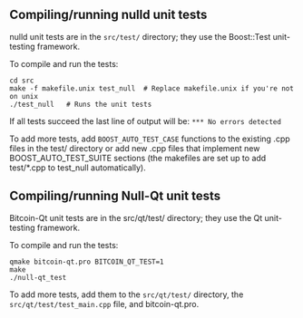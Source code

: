Compiling/running nulld unit tests
------------------------------------

nulld unit tests are in the `src/test/` directory; they
use the Boost::Test unit-testing framework.

To compile and run the tests:

	cd src
	make -f makefile.unix test_null  # Replace makefile.unix if you're not on unix
	./test_null   # Runs the unit tests

If all tests succeed the last line of output will be:
`*** No errors detected`

To add more tests, add `BOOST_AUTO_TEST_CASE` functions to the existing
.cpp files in the test/ directory or add new .cpp files that
implement new BOOST_AUTO_TEST_SUITE sections (the makefiles are
set up to add test/*.cpp to test_null automatically).


Compiling/running Null-Qt unit tests
---------------------------------------

Bitcoin-Qt unit tests are in the src/qt/test/ directory; they
use the Qt unit-testing framework.

To compile and run the tests:

	qmake bitcoin-qt.pro BITCOIN_QT_TEST=1
	make
	./null-qt_test

To add more tests, add them to the `src/qt/test/` directory,
the `src/qt/test/test_main.cpp` file, and bitcoin-qt.pro.

